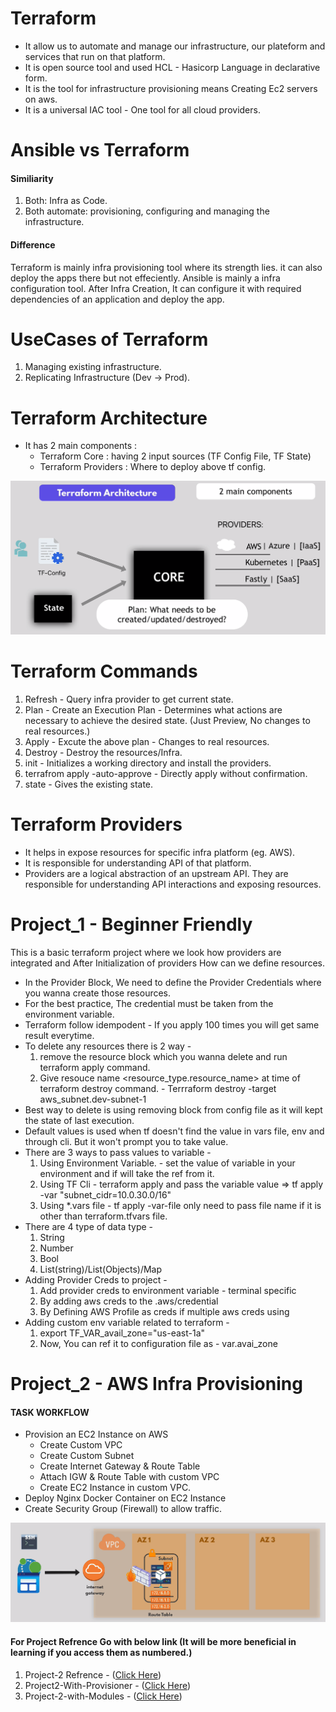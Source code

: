 Terraform 
===========
- It allow us to automate and manage our infrastructure, our plateform and services that run on that platform.
- It is open source tool and used HCL - Hasicorp Language in declarative form.
- It is the tool for infrastructure provisioning means Creating Ec2 servers on aws.
- It is a universal IAC tool - One tool for all cloud providers.

Ansible vs Terraform 
=====================
#### Similiarity
1. Both: Infra as Code.
2. Both automate: provisioning, configuring and managing the infrastructure.
#### Difference
Terraform is mainly infra provisioning tool where its strength lies. it can also deploy the apps there but not effeciently.
Ansible is mainly a infra configuration tool. After Infra Creation, It can configure it with required dependencies of an application and deploy the app.

UseCases of Terraform
======================
1. Managing existing infrastructure.
2. Replicating Infrastructure (Dev -> Prod).

Terraform Architecture
======================
- It has 2 main components :
    - Terraform Core : having 2 input sources (TF Config File, TF State)
    - Terraform Providers : Where to deploy above tf config.

![Terraform-Architecture](https://github.com/nirdeshkumar02/Terraform-Learning/blob/master/tf-architecture.png)

Terraform Commands
===================
1. Refresh - Query infra provider to get current state.
2. Plan - Create an Execution Plan - Determines what actions are necessary to achieve the desired state. (Just Preview, No changes to real resources.)
3. Apply - Excute the above plan - Changes to real resources.
4. Destroy - Destroy the resources/Infra.
5. init - Initializes a working directory and install the providers.
6. terrafrom apply -auto-approve - Directly apply without confirmation.
7. state - Gives the existing state.

Terraform Providers
====================
- It helps in expose resources for specific infra platform (eg. AWS).
- It is responsible for understanding API of that platform.
- Providers are a logical abstraction of an upstream API. They are responsible for understanding API interactions and exposing resources.

Project_1 - Beginner Friendly 
==============================
This is a basic terraform project where we look how providers are integrated and After Initialization of providers How can we define resources.
- In the Provider Block, We need to define the Provider Credentials where you wanna create those resources.
- For the best practice, The credential must be taken from the environment variable.
- Terraform follow idempodent - If you apply 100 times you will get same result everytime.
- To delete any resources there is 2 way -
    1. remove the resource block which you wanna delete and run terraform apply command.
    2. Give resouce name <resource_type.resource_name> at time of terraform destroy command. - Terrraform destroy -target aws_subnet.dev-subnet-1
- Best way to delete is using removing block from config file as it will kept the state of last execution.
- Default values is used when tf doesn't find the value in vars file, env and through cli. But it won't prompt you to take value.
- There are 3 ways to pass values to variable -
    1. Using Environment Variable. - set the value of variable in your environment and if will take the ref from it.
    2. Using TF Cli - terraform apply and pass the variable value => tf apply -var "subnet_cidr=10.0.30.0/16"
    3. Using *.vars file - tf apply -var-file <file name> only need to pass file name if it is other than terraform.tfvars file.
- There are 4 type of data type -
    1. String
    2. Number
    3. Bool
    4. List(string)/List(Objects)/Map
- Adding Provider Creds to project - 
    1. Add provider creds to environment variable - terminal specific
    2. By adding aws creds to the .aws/credential 
    3. By Defining AWS Profile as creds if multiple aws creds using 
- Adding custom env variable related to terraform -
    1. export TF_VAR_avail_zone="us-east-1a"
    2. Now, You can ref it to configuration file as - var.avai_zone

Project_2 - AWS Infra Provisioning
=======================================
#### TASK WORKFLOW 
- Provision an EC2 Instance on AWS
    - Create Custom VPC
    - Create Custom Subnet 
    - Create Internet Gateway & Route Table
    - Attach IGW & Route Table with custom VPC
    - Create EC2 Instance in custom VPC.
- Deploy Nginx Docker Container on EC2 Instance
- Create Security Group (Firewall) to allow traffic.

![Project-2-Task-Workflow](https://github.com/nirdeshkumar02/Terraform-Learning/blob/master/project-2.png)

#### For Project Refrence Go with below link (It will be more beneficial in learning if you access them as numbered.)

1. Project-2 Refrence - (<a href="https://github.com/nirdeshkumar02/Terraform-Learning/blob/master/project-2" target="_blank">Click Here</a>)
2. Project2-With-Provisioner - (<a href="https://github.com/nirdeshkumar02/Terraform-Learning/blob/master/project-2-with-provisioner" target="_blank">Click Here</a>)
3. Project-2-with-Modules - (<a href="https://github.com/nirdeshkumar02/Terraform-Learning/blob/master/project-2-with-modules" target="_blank">Click Here</a>)
